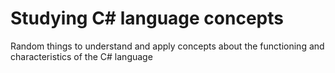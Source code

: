 # Studying C# language concepts

Random things to understand and apply concepts about the functioning and characteristics of the C# language
